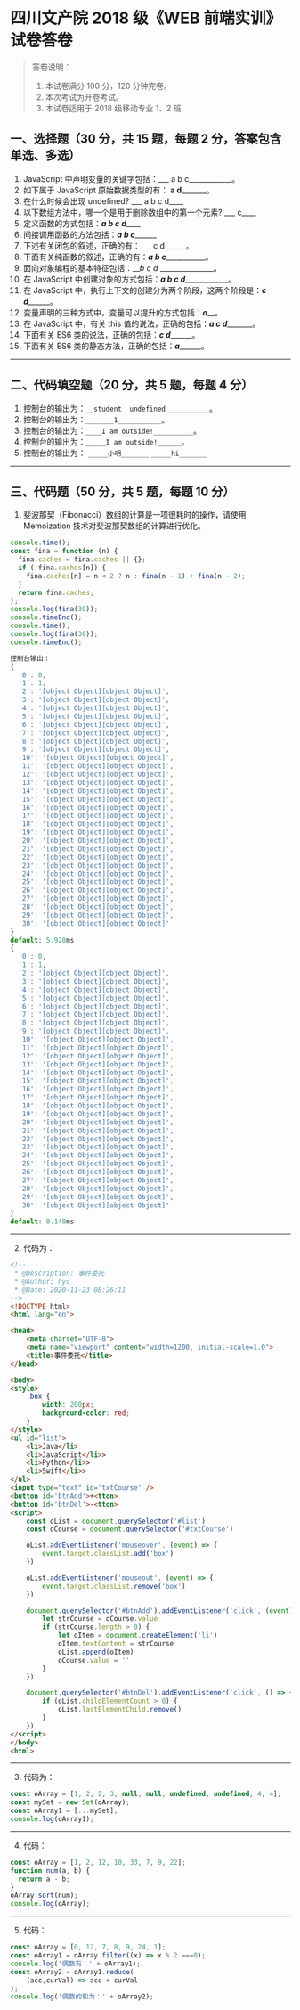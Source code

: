 # 四川文产院 2018 级《WEB 前端实训》试卷答卷

> 答卷说明：
> 1. 本试卷满分 100 分，120 分钟完卷。
> 2. 本次考试为开卷考试。
> 3. 本试卷适用于 2018 级移动专业 1、2 班

## 一、选择题（30 分，共 15 题，每题 2 分，答案包含单选、多选）

1. JavaScript 中声明变量的关键字包括：___  a b c____________。
2. 如下属于 JavaScript 原始数据类型的有： __a d_________。
3. 在什么时候会出现 undefined?  ___  a b c d____
4. 以下数组方法中，哪一个是用于删除数组中的第一个元素?  ___ c____
5. 定义函数的方式包括：___a b c d_______
6. 间接调用函数的方法包括：___a b c_________
7. 下述有关闭包的叙述，正确的有：___ c d______。
8. 下面有关纯函数的叙述，正确的有：___a b c______________。
9. 面向对象编程的基本特征包括：___b c d_ _______________。
10. 在 JavaScript 中创建对象的方式包括：___a b c d_______________。
11. 在 JavaScript 中，执行上下文的创建分为两个阶段，这两个阶段是：___c d_________。
12. 变量声明的三种方式中，变量可以提升的方式包括：___a_____。
13. 在 JavaScript 中，有关 this 值的说法，正确的包括：___a c d__________。
14. 下面有关 ES6 类的说法，正确的包括：___c d_________。
15. 下面有关 ES6 类的静态方法，正确的包括：___a_________。

------

## 二、代码填空题（20 分，共 5 题，每题 4 分）

1. 控制台的输出为：`__student  undefined___________`。
2. 控制台的输出为：`_______1___________`。
3. 控制台的输出为：`____I am outside!__________`。
4. 控制台的输出为：`_____I am outside!______`。
5. 控制台的输出为：
    `_____小明_______`
    `_____hi_______`
-------

## 三、代码题（50 分，共 5 题，每题 10 分）

1. 斐波那契（Fibonacci）数组的计算是一项很耗时的操作，请使用 Memoization 技术对斐波那契数组的计算进行优化。

```js
console.time();
const fina = function (n) {
  fina.caches = fina.caches || {};
  if (!fina.caches[n]) {
    fina.caches[n] = n < 2 ? n : fina(n - 1) + fina(n - 2);
  }
  return fina.caches;
};
console.log(fina(30));
console.timeEnd();
console.time();
console.log(fina(30));
console.timeEnd();

控制台输出：
{
  '0': 0,
  '1': 1,
  '2': '[object Object][object Object]',
  '3': '[object Object][object Object]',
  '4': '[object Object][object Object]',
  '5': '[object Object][object Object]',
  '6': '[object Object][object Object]',
  '7': '[object Object][object Object]',
  '8': '[object Object][object Object]',
  '9': '[object Object][object Object]',
  '10': '[object Object][object Object]',
  '11': '[object Object][object Object]',
  '12': '[object Object][object Object]',
  '13': '[object Object][object Object]',
  '14': '[object Object][object Object]',
  '15': '[object Object][object Object]',
  '16': '[object Object][object Object]',
  '17': '[object Object][object Object]',
  '18': '[object Object][object Object]',
  '19': '[object Object][object Object]',
  '20': '[object Object][object Object]',
  '21': '[object Object][object Object]',
  '22': '[object Object][object Object]',
  '23': '[object Object][object Object]',
  '24': '[object Object][object Object]',
  '25': '[object Object][object Object]',
  '26': '[object Object][object Object]',
  '27': '[object Object][object Object]',
  '28': '[object Object][object Object]',
  '29': '[object Object][object Object]',
  '30': '[object Object][object Object]'
}
default: 5.928ms
{
  '0': 0,
  '1': 1,
  '2': '[object Object][object Object]',
  '3': '[object Object][object Object]',
  '4': '[object Object][object Object]',
  '5': '[object Object][object Object]',
  '6': '[object Object][object Object]',
  '7': '[object Object][object Object]',
  '8': '[object Object][object Object]',
  '9': '[object Object][object Object]',
  '10': '[object Object][object Object]',
  '11': '[object Object][object Object]',
  '12': '[object Object][object Object]',
  '13': '[object Object][object Object]',
  '14': '[object Object][object Object]',
  '15': '[object Object][object Object]',
  '16': '[object Object][object Object]',
  '17': '[object Object][object Object]',
  '18': '[object Object][object Object]',
  '19': '[object Object][object Object]',
  '20': '[object Object][object Object]',
  '21': '[object Object][object Object]',
  '22': '[object Object][object Object]',
  '23': '[object Object][object Object]',
  '24': '[object Object][object Object]',
  '25': '[object Object][object Object]',
  '26': '[object Object][object Object]',
  '27': '[object Object][object Object]',
  '28': '[object Object][object Object]',
  '29': '[object Object][object Object]',
  '30': '[object Object][object Object]'
}
default: 0.148ms

```

-------

2. 代码为：

```html
<!--
 * @Description: 事件委托
 * @Author: hyc
 * @Date: 2020-11-23 08:26:11
-->
<!DOCTYPE html>
<html lang="en">

<head>
    <meta charset="UTF-8">
    <meta name="viewport" content="width=1200, initial-scale=1.0">
    <title>事件委托</title>
</head>

<body>
<style>
    .box {
        width: 200px;
        background-color: red;
    }
</style>
<ul id="list">
    <li>Java</li>
    <li>JavaScript</li>>
    <li>Python</li>>
    <li>Swift</li>>
</ul>
<input type="text" id='txtCourse' />
<button id='btnAdd'>+<tton>
<button id='btnDel'>-<tton>
<script>
    const oList = document.querySelector('#list')
    const oCourse = document.querySelector('#txtCourse')

    oList.addEventListener('mouseover', (event) => {
        event.target.classList.add('box')
    })

    oList.addEventListener('mouseout', (event) => {
        event.target.classList.remove('box')
    })

    document.querySelector('#btnAdd').addEventListener('click', (event) => {
        let strCourse = oCourse.value
        if (strCourse.length > 0) {
            let oItem = document.createElement('li')
            oItem.textContent = strCourse
            oList.append(oItem)
            oCourse.value = ''
        }
    })

    document.querySelector('#btnDel').addEventListener('click', () => {
        if (oList.childElementCount > 0) {
            oList.lastElementChild.remove()
        }
    })
</script>
</body>
<html>
```

-------

3. 代码为：

```js
const oArray = [1, 2, 2, 3, null, null, undefined, undefined, 4, 4];
const mySet = new Set(oArray);   
const oArray1 = [...mySet];
console.log(oArray1);
```

-------

4. 代码：

```js
const oArray = [1, 2, 12, 10, 33, 7, 9, 22];
function num(a, b) {
  return a - b;
}
oArray.sort(num);   
console.log(oArray);
```

-------

5. 代码：

```js
const oArray = [0, 12, 7, 8, 9, 24, 1];
const oArray1 = oArray.filter((x) => x % 2 ===0);
console.log('偶数有：' + oArray1);
const oArray2 = oArray1.reduce(
    (acc,curVal) => acc + curVal
);
console.log('偶数的和为：' + oArray2);
```







​        
